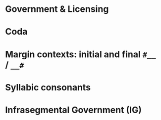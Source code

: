 # Government & Licensing
# Coda
# Margin contexts: initial and final `#__` / `__#`
# Syllabic consonants
# Infrasegmental Government (IG)